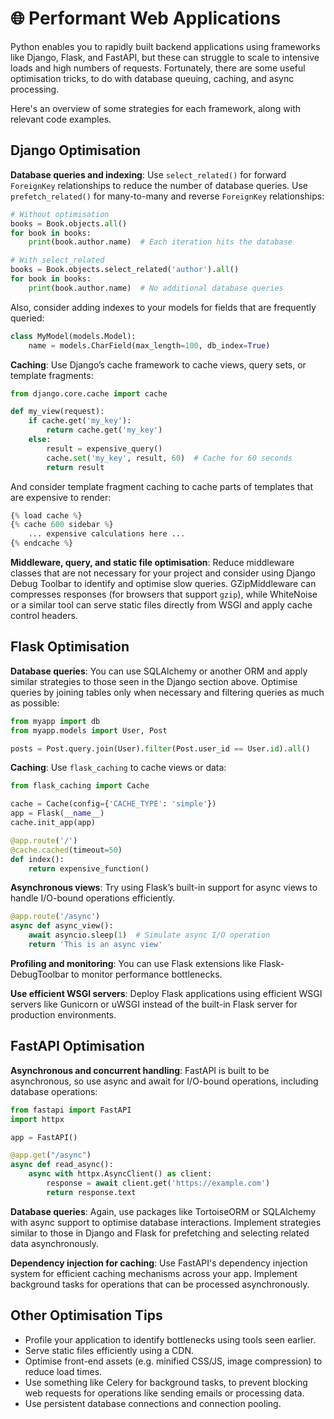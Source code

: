 # 🌐 Performant Web Applications

Python enables you to rapidly built backend applications using frameworks like Django, Flask, and FastAPI, but these can struggle to scale to intensive loads and high numbers of requests. Fortunately, there are some useful optimisation tricks, to do with database queuing, caching, and async processing. 

Here's an overview of some strategies for each framework, along with relevant code examples.

## Django Optimisation

**Database queries and indexing**: Use `select_related()` for forward `ForeignKey` relationships to reduce the number of database queries. Use `prefetch_related()` for many-to-many and reverse `ForeignKey` relationships:

```python
# Without optimisation
books = Book.objects.all()
for book in books:
    print(book.author.name)  # Each iteration hits the database

# With select_related
books = Book.objects.select_related('author').all()
for book in books:
    print(book.author.name)  # No additional database queries
```

Also, consider adding indexes to your models for fields that are frequently queried:

```python
class MyModel(models.Model):
    name = models.CharField(max_length=100, db_index=True)
```

**Caching**: Use Django’s cache framework to cache views, query sets, or template fragments:

```python
from django.core.cache import cache

def my_view(request):
    if cache.get('my_key'):
        return cache.get('my_key')
    else:
        result = expensive_query()
        cache.set('my_key', result, 60)  # Cache for 60 seconds
        return result
```

And consider template fragment caching to cache parts of templates that are expensive to render:

```python
{% load cache %}
{% cache 600 sidebar %}
    ... expensive calculations here ...
{% endcache %}
```

**Middleware, query, and static file optimisation**: Reduce middleware classes that are not necessary for your project and consider using Django Debug Toolbar to identify and optimise slow queries. GZipMiddleware can compresses responses (for browsers that support `gzip`), while WhiteNoise or a similar tool can serve static files directly from WSGI and apply cache control headers.

## Flask Optimisation

**Database queries**: You can use SQLAlchemy or another ORM and apply similar strategies to those seen in the Django section above. Optimise queries by joining tables only when necessary and filtering queries as much as possible:

```python
from myapp import db
from myapp.models import User, Post

posts = Post.query.join(User).filter(Post.user_id == User.id).all()
```

**Caching**: Use `flask_caching` to cache views or data:

```python
from flask_caching import Cache

cache = Cache(config={'CACHE_TYPE': 'simple'})
app = Flask(__name__)
cache.init_app(app)

@app.route('/')
@cache.cached(timeout=50)
def index():
    return expensive_function()
```

**Asynchronous views**: Try using Flask’s built-in support for async views to handle I/O-bound operations efficiently.

```python
@app.route('/async')
async def async_view():
    await asyncio.sleep(1)  # Simulate async I/O operation
    return 'This is an async view'
```

**Profiling and monitoring**: You can use Flask extensions like Flask-DebugToolbar to monitor performance bottlenecks.

**Use efficient WSGI servers**: Deploy Flask applications using efficient WSGI servers like Gunicorn or uWSGI instead of the built-in Flask server for production environments.

## FastAPI Optimisation

**Asynchronous and concurrent handling**: FastAPI is built to be asynchronous, so use async and await for I/O-bound operations, including database operations:

```python
from fastapi import FastAPI
import httpx

app = FastAPI()

@app.get("/async")
async def read_async():
    async with httpx.AsyncClient() as client:
        response = await client.get('https://example.com')
        return response.text
```

**Database queries**: Again, use packages like TortoiseORM or SQLAlchemy with async support to optimise database interactions. Implement strategies similar to those in Django and Flask for prefetching and selecting related data asynchronously.

**Dependency injection for caching**: Use FastAPI's dependency injection system for efficient caching mechanisms across your app. Implement background tasks for operations that can be processed asynchronously.

## Other Optimisation Tips

- Profile your application to identify bottlenecks using tools seen earlier.
- Serve static files efficiently using a CDN.
- Optimise front-end assets (e.g. minified CSS/JS, image compression) to reduce load times.
- Use something like Celery for background tasks, to prevent blocking web requests for operations like sending emails or processing data.
- Use persistent database connections and connection pooling.


